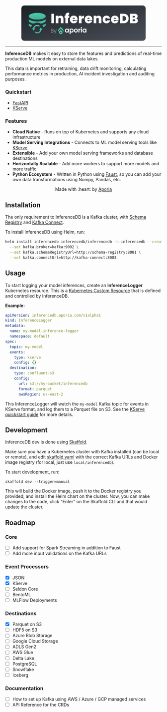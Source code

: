 <p align="center">
    <img src="logo.svg" width="400" />
</p>

---

**InferenceDB** makes it easy to store the features and predictions of real-time production ML models on external data lakes.

This data is important for retraining, data drift monitoring, calculating performance metrics in production, AI incident investigation and auditing purposes.

### Quickstart

* [FastAPI](https://github.com/aporia-ai/inferencedb/wiki/FastAPI-Quickstart) 
* [KServe](https://github.com/aporia-ai/inferencedb/wiki/KServe-Quickstart) 


### Features

* **Cloud Native** - Runs on top of Kubernetes and supports any cloud infrastructure
* **Model Serving Integrations** - Connects to ML model serving tools like [KServe](https://kserve.github.io/website/)
* **Extensible** - Add your own model serving frameworks and database destinations
* **Horizontally Scalable** - Add more workers to support more models and more traffic 
* **Python Ecosystem** - Written in Python using [Faust](https://faust.readthedocs.io/en/latest/), so you can add your own data transformations using Numpy, Pandas, etc.

<p align="center">Made with :heart: by <a href="https://www.aporia.com?utm_source=github&utm_medium=github&utm_campaign=inferencedb" target="_blank">Aporia</a></p>


## Installation

The only requirement to InferenceDB is a Kafka cluster, with [Schema Registry](https://docs.confluent.io/platform/current/schema-registry/index.html) and [Kafka Connect](https://docs.confluent.io/platform/current/connect/index.html).

To install InferenceDB using Helm, run:

```sh
helm install inferencedb inferencedb/inferencedb -n inferencedb --create-namespace \
  --set kafka.broker=kafka:9092 \
  --set kafka.schemaRegistryUrl=http://schema-registry:8081 \
  --set kafka.connectUrl=http://kafka-connect:8083
```

## Usage

To start logging your model inferences, create an **InferenceLogger** Kubernetes resource. This is a [Kubernetes Custom Resource](https://kubernetes.io/docs/concepts/extend-kubernetes/api-extension/custom-resources/) that is defined and controlled by InferenceDB.

**Example:**

```yaml
apiVersion: inferencedb.aporia.com/v1alpha1
kind: InferenceLogger
metadata:
  name: my-model-inference-logger
  namespace: default
spec:
  topic: my-model
  events:
    type: kserve
    config: {}
  destination:
    type: confluent-s3
    config:
      url: s3://my-bucket/inferencedb
      format: parquet
      awsRegion: us-east-2
```

This InferenceLogger will watch the `my-model` Kafka topic for events in KServe format, and log them to a Parquet file on S3. See the [KServe quickstart guide](https://github.com/aporia-ai/inferencedb/wiki/KServe-Quickstart) for more details.

## Development

InferenceDB dev is done using [Skaffold](https://skaffold.dev/).

Make sure you have a Kubernetes cluster with Kafka installed (can be local or remote), and edit [skaffold.yaml](skaffold.yaml) with the correct Kafka URLs and Docker image registry (for local, just use `local/inferencedb`).

To start development, run:

    skaffold dev --trigger=manual
    
This will build the Docker image, push it to the Docker registry you provided, and install the Helm chart on the cluster. Now, you can make changes to the code, click "Enter" on the Skaffold CLI and that would update the cluster.

## Roadmap

### Core

* [ ] Add support for Spark Streaming in addition to Faust
* [ ] Add more input validations on the Kafka URLs

### Event Processors 

* [x] JSON
* [x] KServe
* [ ] Seldon Core
* [ ] BentoML
* [ ] MLFlow Deployments

### Destinations

* [x] Parquet on S3
* [ ] HDF5 on S3
* [ ] Azure Blob Storage
* [ ] Google Cloud Storage
* [ ] ADLS Gen2
* [ ] AWS Glue
* [ ] Delta Lake
* [ ] PostgreSQL
* [ ] Snowflake
* [ ] Iceberg

### Documentation

* [ ] How to set up Kafka using AWS / Azure / GCP managed services
* [ ] API Reference for the CRDs

